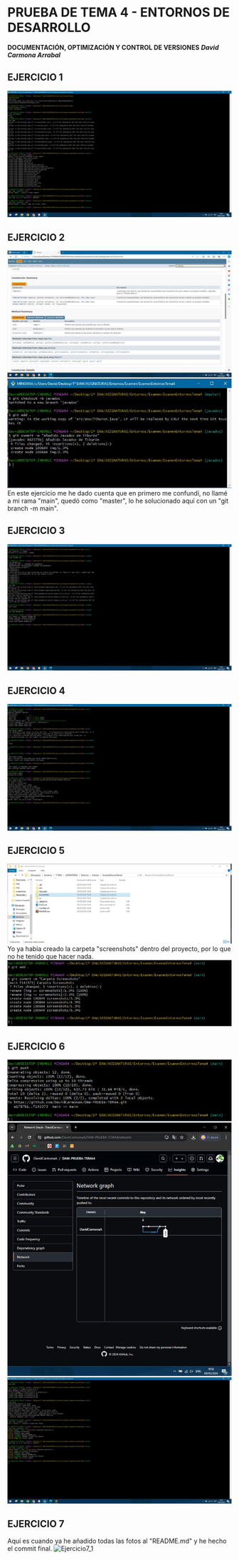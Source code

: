 # PRUEBA DE TEMA 4 - ENTORNOS DE DESARROLLO
**DOCUMENTACIÓN, OPTIMIZACIÓN Y CONTROL DE VERSIONES**
***David Carmona Arrabal***
## EJERCICIO 1
![Ejercicio1](https://github.com/DavidCarmonaA/DAW-PRUEBA-TEMA4/blob/ec6b66181df86681f83666f01704e9952fd05ae6/screenshots/1.JPG)
## EJERCICIO 2
![Ejercicio2_1](https://github.com/DavidCarmonaA/DAW-PRUEBA-TEMA4/blob/ec6b66181df86681f83666f01704e9952fd05ae6/screenshots/2.JPG)
![Ejercicio2_2](https://github.com/DavidCarmonaA/DAW-PRUEBA-TEMA4/blob/ec6b66181df86681f83666f01704e9952fd05ae6/screenshots/3.JPG)
En este ejercicio me he dado cuenta que en primero me confundí, no llamé a mi rama "main", quedó como "master", lo he solucionado aquí con un "git branch -m main".
## EJERCICIO 3
![Ejercicio3](https://github.com/DavidCarmonaA/DAW-PRUEBA-TEMA4/blob/ec6b66181df86681f83666f01704e9952fd05ae6/screenshots/4.JPG)
## EJERCICIO 4
![Ejercicio4](https://github.com/DavidCarmonaA/DAW-PRUEBA-TEMA4/blob/ec6b66181df86681f83666f01704e9952fd05ae6/screenshots/5.JPG)
## EJERCICIO 5
![Ejercicio5_1](https://github.com/DavidCarmonaA/DAW-PRUEBA-TEMA4/blob/ec6b66181df86681f83666f01704e9952fd05ae6/screenshots/6.JPG)
Yo ya había creado la carpeta "screenshots" dentro del proyecto, por lo que no he tenido que hacer nada.
![Ejercicio5_2](https://github.com/DavidCarmonaA/DAW-PRUEBA-TEMA4/blob/ec6b66181df86681f83666f01704e9952fd05ae6/screenshots/7.JPG)
## EJERCICIO 6
![Ejercicio6_1](https://github.com/DavidCarmonaA/DAW-PRUEBA-TEMA4/blob/ec6b66181df86681f83666f01704e9952fd05ae6/screenshots/8.JPG)
![Ejercicio6_2](https://github.com/DavidCarmonaA/DAW-PRUEBA-TEMA4/blob/ec6b66181df86681f83666f01704e9952fd05ae6/screenshots/9.JPG)
![Ejercicio6_3](https://github.com/DavidCarmonaA/DAW-PRUEBA-TEMA4/blob/ec6b66181df86681f83666f01704e9952fd05ae6/screenshots/10.JPG)
## EJERCICIO 7
Aquí es cuando ya he añadido todas las fotos al "README.md" y he hecho el commit final.
![Ejercicio7_1]()